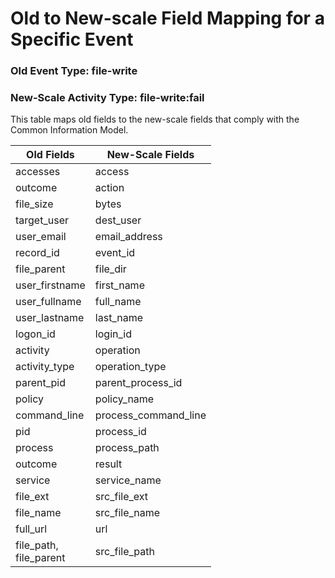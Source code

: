 Old to New-scale Field Mapping for a Specific Event
===================================================

### Old Event Type: file-write
### New-Scale Activity Type: file-write:fail

This table maps old fields to the new-scale fields that comply with the Common Information Model.

| Old Fields                | New-Scale Fields     |
| ------------------------- | -------------------- |
| accesses                  | access               |
| outcome                   | action               |
| file_size                 | bytes                |
| target_user               | dest_user            |
| user_email                | email_address        |
| record_id                 | event_id             |
| file_parent               | file_dir             |
| user_firstname            | first_name           |
| user_fullname             | full_name            |
| user_lastname             | last_name            |
| logon_id                  | login_id             |
| activity                  | operation            |
| activity_type             | operation_type       |
| parent_pid                | parent_process_id    |
| policy                    | policy_name          |
| command_line              | process_command_line |
| pid                       | process_id           |
| process                   | process_path         |
| outcome                   | result               |
| service                   | service_name         |
| file_ext                  | src_file_ext         |
| file_name                 | src_file_name        |
| full_url                  | url                  |
| file_path,<br>file_parent | src_file_path        |